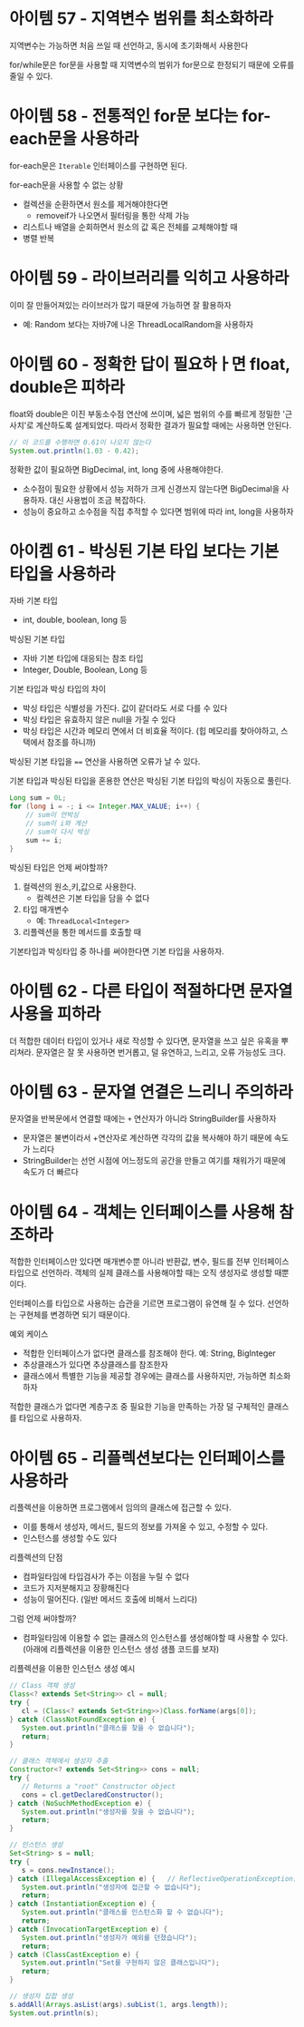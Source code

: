 # 아이템 57 - 지역변수 범위를 최소화하라
지역변수는 가능하면 처음 쓰일 때 선언하고, 동시에 초기화해서 사용한다

for/while문은 for문을 사용할 때 지역변수의 범위가 for문으로 한정되기 때문에 오류를 줄일 수 있다.

# 아이템 58 - 전통적인 for문 보다는 for-each문을 사용하라
for-each문은 `Iterable` 인터페이스를 구현하면 된다.

for-each문을 사용할 수 없는 상황
- 컬렉션을 순환하면서 원소를 제거해야한다면
   - removeif가 나오면서 필터링을 통한 삭제 가능
- 리스트나 배열을 순회하면서 원소의 값 혹은 전체를 교체해야할 때 
- 병렬 반복

# 아이템 59 - 라이브러리를 익히고 사용하라
이미 잘 만들어져있는 라이브러가 많기 때문에 가능하면 잘 활용하자
- 예: Random 보다는 자바7에 나온 ThreadLocalRandom을 사용하자

# 아이템 60 - 정확한 답이 필요하ㅏ면 float, double은 피하라
float와 double은 이진 부동소수점 연산에 쓰이며, 넓은 범위의 수를 빠르게 정밀한 '근사치'로 계산하도록 설계되었다. 따라서 정확한 결과가 필요할 때에는 사용하면 안된다. 
```java
// 이 코드를 수행하면 0.61이 나오지 않는다
System.out.println(1.03 - 0.42);
```

정확한 값이 필요하면 BigDecimal, int, long 중에 사용해야한다. 
- 소수점이 필요한 상황에서 성능 저하가 크게 신경쓰지 않는다면 BigDecimal을 사용하자. 대신 사용법이 조금 복잡하다. 
- 성능이 중요하고 소수점을 직접 추적할 수 있다면 범위에 따라 int, long을 사용하자

# 아이켐 61 - 박싱된 기본 타입 보다는 기본 타입을 사용하라
자바 기본 타입
- int, double, boolean, long 등

박싱된 기본 타입
- 자바 기본 타입에 대응되는 참조 타입
- Integer, Double, Boolean, Long 등

기본 타입과 박싱 타입의 차이
- 박싱 타입은 식별성을 가진다. 값이 같더라도 서로 다를 수 있다
- 박싱 타입은 유효하지 않은 null을 가질 수 있다
- 박싱 타입은 시간과 메모리 면에서 더 비효율 적이다. (힙 메모리를 찾아야하고, 스택에서 참조를 하니까)

박싱된 기본 타입을 `==` 연산을 사용하면 오류가 날 수 있다.

기본 타입과 박싱된 타입을 혼용한 연산은 박싱된 기본 타입의 박싱이 자동으로 풀린다. 
```java
Long sum = 0L;
for (long i = -; i <= Integer.MAX_VALUE; i++) {
    // sum이 언박싱
    // sum이 i와 계산
    // sum이 다시 박싱
    sum += i;
}
```

박싱된 타입은 언제 써야할까?
1. 컬렉션의 원소,키,값으로 사용한다. 
   - 컬렉션은 기본 타입을 담을 수 없다
2. 타입 매개변수
   - 예: `ThreadLocal<Integer>`
3. 리플렉션을 통한 메서드를 호출할 때

기본타입과 박싱타입 중 하나를 써야한다면 기본 타입을 사용하자.

# 아이템 62 - 다른 타입이 적절하다면 문자열 사용을 피하라
더 적합한 데이터 타입이 있거나 새로 작성할 수 있다면, 문자열을 쓰고 싶은 유혹을 뿌리쳐라. 문자열은 잘 못 사용하면 번거롭고, 덜 유연하고, 느리고, 오류 가능성도 크다. 

# 아이템 63 - 문자열 연결은 느리니 주의하라
문자열을 반복문에서 연결할 때에는 `+` 연산자가 아니라 StringBuilder를 사용하자
- 문자열은 불변이라서 +연산자로 계산하면 각각의 값을 복사해야 하기 때문에 속도가 느리다
- StringBuilder는 선언 시점에 어느정도의 공간을 만들고 여기를 채워가기 때문에 속도가 더 빠르다

# 아이템 64 - 객체는 인터페이스를 사용해 참조하라
적합한 인터페이스만 있다면 매개변수뿐 아니라 반환값, 변수, 필드를 전부 인터페이스 타입으로 선언하라. 객체의 실제 클래스를 사용해야할 때는 오직 생성자로 생성할 때뿐이다. 

인터페이스를 타입으로 사용하는 습관을 기르면 프로그램이 유연해 질 수 있다. 선언하는 구현체를 변경하면 되기 때문이다. 

예외 케이스
- 적합한 인터페이스가 없다면 클래스를 참조해야 한다. 예: String, BigInteger
- 추상클래스가 있다면 추상클래스를 참조한자
- 클래스에서 특별한 기능을 제공할 경우에는 클래스를 사용하지만, 가능하면 최소화하자

적합한 클래스가 없다면 계층구조 중 필요한 기능을 만족하는 가장 덜 구체적인 클래스를 타입으로 사용하자.

# 아이템 65 - 리플렉션보다는 인터페이스를 사용하라
리플렉션을 이용하면 프로그램에서 임의의 클래스에 접근할 수 있다.
- 이를 통해서 생성자, 메서드, 필드의 정보를 가져올 수 있고, 수정할 수 있다. 
- 인스턴스를 생성할 수도 있다

리플렉션의 단점
- 컴파일타임에 타입검사가 주는 이점을 누릴 수 없다
- 코드가 지저분해지고 장황해진다
- 성능이 떨어진다. (일반 메서드 호출에 비해서 느리다)

그럼 언제 써야할까?
- 컴파일타임에 이용할 수 없는 클래스의 인스턴스를 생성해야할 때 사용할 수 있다. (아래에 리플렉션을 이용한 인스턴스 생성 샘플 코드를 보자)

리플렉션을 이용한 인스턴스 생성 예시
```java
// Class 객체 생성
Class<? extends Set<String>> cl = null;
try {
   cl = (Class<? extends Set<String>>)Class.forName(args[0]);
} catch (ClassNotFoundException e) {
   System.out.println("클래스를 찾을 수 없습니다");
   return;
}

// 클래스 객체에서 생성자 추출
Constructor<? extends Set<String>> cons = null;
try {
   // Returns a "root" Constructor object
   cons = cl.getDeclaredConstructor();
} catch (NoSuchMethodException e) {
   System.out.println("생성자를 찾을 수 없습니다");
   return;
}

// 인스턴스 생성
Set<String> s = null;
try {
   s = cons.newInstance();
} catch (IllegalAccessException e) {   // ReflectiveOperationException를 이용하면 1개로 줄일 수 있다
   System.out.println("생성자에 접근할 수 없습니다");
   return;
} catch (InstantiationException e) {
   System.out.println("클래스를 인스턴스화 할 수 없습니다");
   return;
} catch (InvocationTargetException e) {
   System.out.println("생성자가 예외를 던졌습니다");
   return;
} catch (ClassCastException e) {
   System.out.println("Set를 구현하지 않은 클래스입니다");
   return;
}

// 생성자 집합 생성
s.addAll(Arrays.asList(args).subList(1, args.length));
System.out.println(s);
```